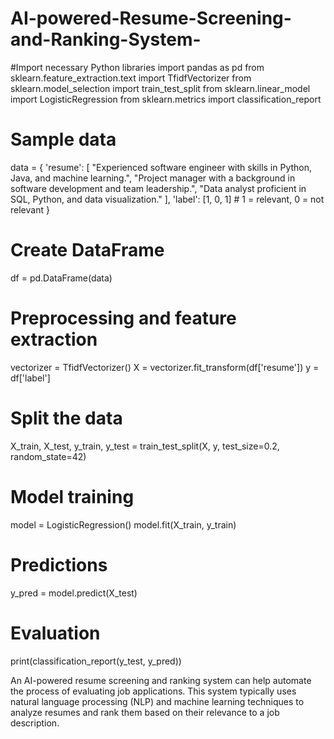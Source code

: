 # AI-powered-Resume-Screening-and-Ranking-System-

#Import necessary Python libraries
import pandas as pd
from sklearn.feature_extraction.text import TfidfVectorizer
from sklearn.model_selection import train_test_split
from sklearn.linear_model import LogisticRegression
from sklearn.metrics import classification_report

# Sample data
data = {
    'resume': [
        "Experienced software engineer with skills in Python, Java, and machine learning.",
        "Project manager with a background in software development and team leadership.",
        "Data analyst proficient in SQL, Python, and data visualization."
    ],
    'label': [1, 0, 1]  # 1 = relevant, 0 = not relevant
}

# Create DataFrame
df = pd.DataFrame(data)

# Preprocessing and feature extraction
vectorizer = TfidfVectorizer()
X = vectorizer.fit_transform(df['resume'])
y = df['label']

# Split the data
X_train, X_test, y_train, y_test = train_test_split(X, y, test_size=0.2, random_state=42)

# Model training
model = LogisticRegression()
model.fit(X_train, y_train)

# Predictions
y_pred = model.predict(X_test)

# Evaluation
print(classification_report(y_test, y_pred))


An AI-powered resume screening and ranking system can help automate the process of evaluating job applications. This system typically uses natural language processing (NLP) and machine learning techniques to analyze resumes and rank them based on their relevance to a job description.
